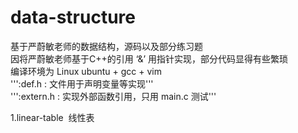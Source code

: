 # data-structure
基于严蔚敏老师的数据结构，源码以及部分练习题</br>
因将严蔚敏老师基于C++的引用 ‘&’ 用指针实现，部分代码显得有些繁琐</br>
编译环境为 Linux ubuntu + gcc + vim </br>
''':def.h : 文件用于声明变量等实现'''</br>
''':extern.h : 实现外部函数引用，只用 main.c 测试'''</br>

1.linear-table  线性表</br>
